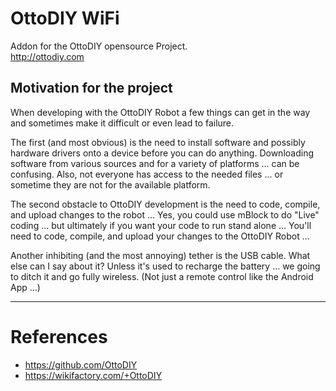 # OttoDIY WiFi
Addon for the OttoDIY opensource Project.  
http://ottodiy.com 

## Motivation for the project

When developing with the OttoDIY Robot a few things can get in the way and sometimes make it difficult or even lead to failure. 


The first (and most obvious) is the need to install software and possibly hardware drivers onto a device before you can do anything. Downloading software from various sources and for a variety of platforms ... can be confusing. Also, not everyone has access to the needed files ... or sometime they are not for the available platform.


The second obstacle to OttoDIY development is the need to code, compile, and upload changes to the robot ... Yes, you could use mBlock to do "Live" coding ... but ultimately if you want your code to run stand alone ... You'll need to code, compile, and upload your changes to the OttoDIY Robot ...


Another inhibiting (and the most annoying) tether is the USB cable. What else can I say about it? Unless it's used to recharge the battery ... we going to ditch it and go fully wireless. (Not just a remote control like the Android App ...)

-------------------------------------------------------------------------------------------------------------------------

# References
- https://github.com/OttoDIY
- https://wikifactory.com/+OttoDIY
